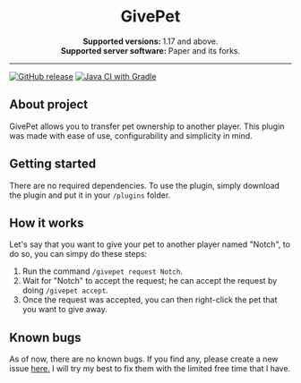<div style="text-align: center;"> <h1>GivePet </h1> </div>
<div style="text-align: center;"> <strong> Supported versions: </strong> 1.17 and above.
<br> <strong> Supported server software: </strong> Paper and its forks.</div>

---

[![GitHub release](https://badgen.net/github/release/Faun471/GivePet)](https://github.com/Faun471/GivePet/releases)
[![Java CI with Gradle](https://github.com/Faun471/GivePet/actions/workflows/gradle.yml/badge.svg?branch=master&event=push)](https://github.com/Faun471/GivePet/actions/workflows/gradle.yml)

## About project
GivePet allows you to transfer pet ownership to another player. This plugin was made with
ease of use, configurability and simplicity in mind.

## Getting started
There are no required dependencies. To use the plugin, simply download the plugin and put it in your `/plugins` folder.

## How it works
Let's say that you want to give your pet to another player named "Notch", to do so, you can simpy do these steps:
1. Run the command `/givepet request Notch`.
2. Wait for "Notch" to accept the request; he can accept the request by doing `/givepet accept`.
3. Once the request was accepted, you can then right-click the pet that you want to give away.

## Known bugs
As of now, there are no known bugs. If you find any, please create a new issue [here.](https://github.com/Faun471/GivePet/issues)
I will try my best to fix them with the limited free time that I have.